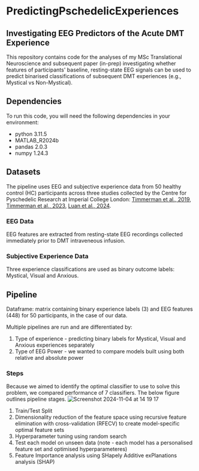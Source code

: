 # PredictingPschedelicExperiences
## Investigating EEG Predictors of the Acute DMT Experience
This repository contains code for the analyses of my MSc Translational Neuroscience and subsequent paper (in-prep) investigating whether features of participants' baseline, resting-state EEG signals can be used to predict binarised classifications of subsequent DMT experiences (e.g., Mystical vs Non-Mystical). 

## Dependencies 
To run this code, you will need the following dependencies in your environment:
- python 3.11.5
- MATLAB_R2024b
- pandas 2.0.3
- numpy 1.24.3

## Datasets 
The pipeline uses EEG and subjective experience data from 50 healthy control (HC) participants across three studies collected by the Centre for Pyschedelic Research at Imperial College London: [Timmerman et al., 2019](https://www.nature.com/articles/s41598-019-51974-4), [Timmerman et al., 2023](https://www.pnas.org/doi/10.1073/pnas.2218949120), [Luan et al., 2024](https://journals.sagepub.com/doi/10.1177/02698811231196877). 

### EEG Data
EEG features are extracted from resting-state EEG recordings collected immediately prior to DMT intraveneous infusion.
### Subjective Experience Data 
Three experience classifications are used as binary outcome labels: Mystical, Visual and Anxious. 

## Pipeline 
Dataframe: matrix containing binary experience labels (3) and EEG features (448) for 50 participants, in the case of our data. 

Multiple pipelines are run and are differentiated by: 
1. Type of experience - predicting binary labels for Mystical, Visual and Anxious experiences separately
2. Type of EEG Power - we wanted to compare models built using both relative and absolute power

### Steps 
Because we aimed to identify the optimal classifier to use to solve this problem, we compared performance of 7 classifiers. The below figure outlines pipeline stages. 
![Screenshot 2024-11-04 at 14 19 17](https://github.com/user-attachments/assets/9bc15cbc-0e0e-4c24-affd-9c92eb0633a2)
1. Train/Test Split
2. Dimensionality reduction of the feature space using recursive feature elimination with cross-validation (RFECV) to create model-specific optimal feature sets
3. Hyperparameter tuning using random search
4. Test each model on unseen data (note - each model has a personalised feature set and optimised hyperparameteres)
5. Feature Importance analysis using SHapely Additive exPlanations analysis (SHAP) 

